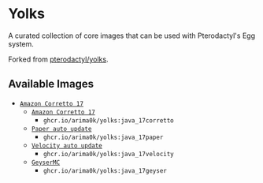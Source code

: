 # Yolks

A curated collection of core images that can be used with Pterodactyl's Egg system. 

Forked from [pterodactyl/yolks](https://github.com/pterodactyl/yolks).

## Available Images

* [`Amazon Corretto 17`](https://github.com/arima0k/yolks/tree/master/java)
  * [`Amazon Corretto 17`](https://github.com/arima0k/yolks/tree/master/java/17corretto)
    * `ghcr.io/arima0k/yolks:java_17corretto`
  * [`Paper auto update`](https://github.com/arima0k/yolks/tree/master/java/17paper)
    * `ghcr.io/arima0k/yolks:java_17paper`
  * [`Velocity auto update`](https://github.com/arima0k/yolks/tree/master/java/17velocity)
    * `ghcr.io/arima0k/yolks:java_17velocity`
  * [`GeyserMC`](https://github.com/arima0k/yolks/tree/master/java/17geyser)
    * `ghcr.io/arima0k/yolks:java_17geyser`
  
  
